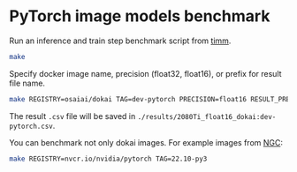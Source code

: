 # PyTorch image models benchmark

Run an inference and train step benchmark script from [timm](https://github.com/rwightman/pytorch-image-models/blob/main/benchmark.py).
```bash
make
```

Specify docker image name, precision (float32, float16), or prefix for result file name.
```bash
make REGISTRY=osaiai/dokai TAG=dev-pytorch PRECISION=float16 RESULT_PREFIX=2080Ti GPUS='\"device=0\"'
```
The result `.csv` file will be saved in `./results/2080Ti_float16_dokai:dev-pytorch.csv`.

You can benchmark not only dokai images. For example images from [NGC](https://catalog.ngc.nvidia.com/):
```bash
make REGISTRY=nvcr.io/nvidia/pytorch TAG=22.10-py3
```
